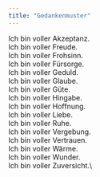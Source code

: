 ```yaml
---
title: "Gedankenmuster"
---
```


Ich bin voller Akzeptanz.\
Ich bin voller Freude.\
Ich bin voller Frohsinn.\
Ich bin voller Fürsorge.\
Ich bin voller Geduld.\
Ich bin voller Glaube.\
Ich bin voller Güte.\
Ich bin voller Hingabe.\
Ich bin voller Hoffnung.\
Ich bin voller Liebe.\
Ich bin voller Ruhe.\
Ich bin voller Vergebung.\
Ich bin voller Vertrauen.\
Ich bin voller Wärme.\
Ich bin voller Wunder.\
Ich bin voller Zuversicht.\